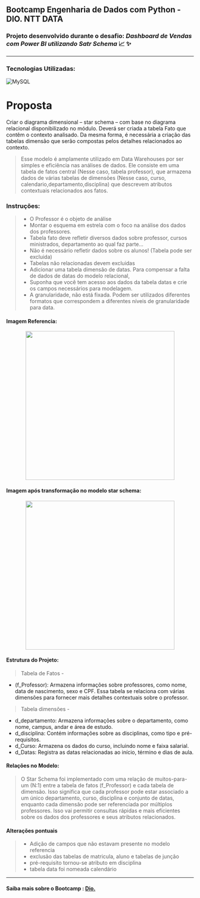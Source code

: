 ## Bootcamp Engenharia de Dados com Python - DIO. NTT DATA

### Projeto desenvolvido durante o desafio: *Dashboard de Vendas com Power BI utilizando Satr Schema* 📈 ✨
---

### Tecnologias Utilizadas:
![MySQL](https://img.shields.io/badge/mysql-4479A1.svg?style=for-the-badge&logo=mysql&logoColor=white)

# Proposta
Criar o diagrama dimensional – star schema – com base no diagrama relacional disponibilizado no módulo.
Deverá ser criada a tabela Fato que contêm o contexto analisado. Da mesma forma, é necessária a criação das tabelas dimensão que serão compostas pelos detalhes relacionados ao contexto.

> Esse modelo é amplamente utilizado em Data Warehouses por ser simples e eficiência nas análises de dados. Ele consiste em uma tabela de fatos central (Nesse caso, tabela professor),
que armazena dados de várias tabelas de dimensões (Nesse caso, curso, calendario,departamento,disciplina) que descrevem atributos contextuais relacionados aos fatos.

### Instruções:
> * O Professor é o objeto de análise
> * Montar o esquema em estrela com o foco na análise dos dados dos professores.
> * Tabela fato deve refletir diversos dados sobre professor, cursos ministrados, departamento ao qual faz parte...
> * Não é necessário refletir dados sobre os alunos! (Tabela pode ser excluida)
> * Tabelas não relacionadas devem excluidas
> * Adicionar uma tabela dimensão de datas. Para compensar a falta de dados de datas do modelo relacional,
> * Suponha que você tem acesso aos dados da tabela datas e crie os campos necessários para modelagem.
> * A granularidade, não está fixada. Podem ser utilizados diferentes formatos que correspondem a diferentes níveis de granularidade para data.

#### Imagem Referencia:
<div align="center">
  <image src="https://github.com/user-attachments/assets/7a623377-a581-4f9f-955f-906d3fabb383" height=400 />
</div>

#### Imagem após transformação no modelo star schema:
<div align="center">
  <image src="https://github.com/user-attachments/assets/d1ba0897-de20-4804-99df-a1b6f86b997a" height=400 />
</div>

#### Estrutura do Projeto:
> Tabela de Fatos -
  *  (f_Professor): Armazena informações sobre professores, como nome, data de nascimento, sexo e CPF. Essa tabela se relaciona com várias dimensões para fornecer mais detalhes contextuais sobre o professor.
> Tabela dimensões -
  * d_departamento: Armazena informações sobre o departamento, como nome, campus, andar e área de estudo.
  * d_disciplina: Contém informações sobre as disciplinas, como tipo e pré-requisitos.
  * d_Curso: Armazena os dados do curso, incluindo nome e faixa salarial.
  * d_Datas: Registra as datas relacionadas ao início, término e dias de aula.

#### Relações no Modelo:
>O Star Schema foi implementado com uma relação de muitos-para-um (N:1) entre a tabela de fatos (f_Professor) e cada tabela de dimensão. Isso significa que cada professor pode estar associado a um único departamento, curso, disciplina e conjunto de datas, enquanto cada dimensão pode ser referenciada por múltiplos professores. Isso vai permitir consultas rápidas e mais eficientes sobre os dados dos professores e seus atributos relacionados.

#### Alterações pontuais
> * Adição de campos que não estavam presente no modelo referencia
> * exclusão das tabelas de matricula, aluno e tabelas de junção
> * pré-requisito tornou-se atributo em disciplina
> * tabela data foi nomeada calendário

---
#### Saiba mais sobre o Bootcamp : [Dio.](https://web.dio.me/track/953ab0a9-6d55-4e00-ab7f-5ed855d288ca?tab=path)
